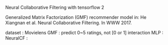 Neural Collaborative Filtering with tensorflow 2

Generalized Matrix Factorization (GMF) recommender model in:
He Xiangnan et al. Neural Collaborative Filtering. In WWW 2017.  



dataset : Movielens
GMF : predict 0~5 ratings, not [0 or 1] interaction
MLP :
NeuralCF :
 
